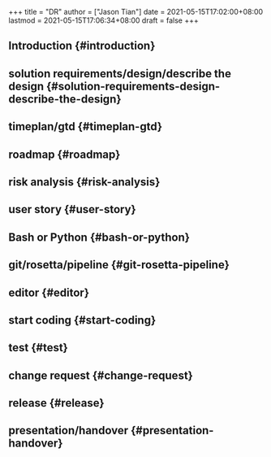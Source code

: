 +++
title = "DR"
author = ["Jason Tian"]
date = 2021-05-15T17:02:00+08:00
lastmod = 2021-05-15T17:06:34+08:00
draft = false
+++

## Introduction {#introduction}


## solution requirements/design/describe the design {#solution-requirements-design-describe-the-design}


## timeplan/gtd {#timeplan-gtd}


## roadmap {#roadmap}


## risk analysis {#risk-analysis}


## user story {#user-story}


## Bash or Python {#bash-or-python}


## git/rosetta/pipeline {#git-rosetta-pipeline}


## editor {#editor}


## start coding {#start-coding}


## test {#test}


## change request {#change-request}


## release {#release}


## presentation/handover {#presentation-handover}